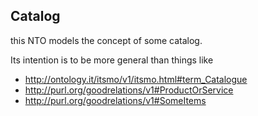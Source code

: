 Catalog
-----

this NTO models the concept of some catalog.

Its intention is to be more general than things like 
* http://ontology.it/itsmo/v1/itsmo.html#term_Catalogue
* http://purl.org/goodrelations/v1#ProductOrService
* http://purl.org/goodrelations/v1#SomeItems
